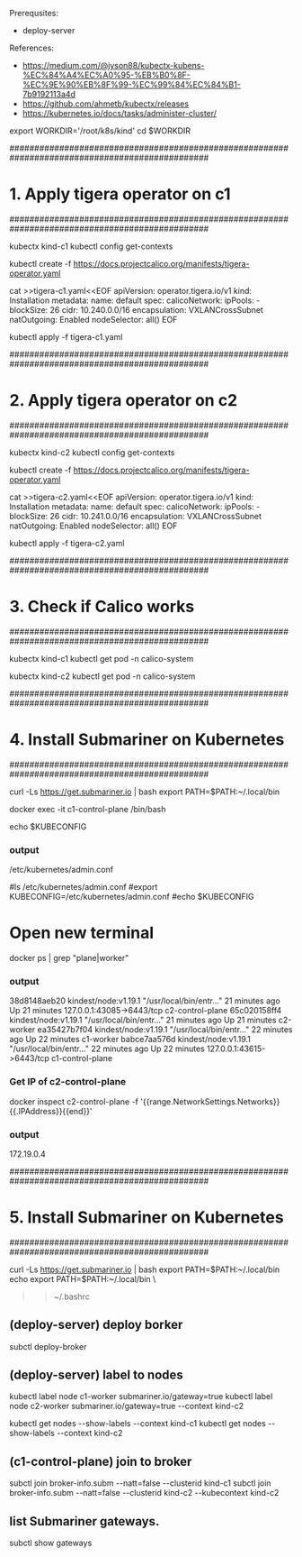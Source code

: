 Prerequsites:
- deploy-server

References:
- https://medium.com/@jyson88/kubectx-kubens-%EC%84%A4%EC%A0%95-%EB%B0%8F-%EC%9E%90%EB%8F%99-%EC%99%84%EC%84%B1-7b9192113a4d
- https://github.com/ahmetb/kubectx/releases
- https://kubernetes.io/docs/tasks/administer-cluster/

export WORKDIR='/root/k8s/kind'
cd $WORKDIR


################################################################################################
# 1. Apply tigera operator on c1
################################################################################################

kubectx kind-c1
kubectl config get-contexts


kubectl create -f https://docs.projectcalico.org/manifests/tigera-operator.yaml

cat >>tigera-c1.yaml<<EOF
apiVersion: operator.tigera.io/v1
kind: Installation
metadata:
  name: default
spec:
  calicoNetwork:
    ipPools:
      - blockSize: 26
        cidr: 10.240.0.0/16
        encapsulation: VXLANCrossSubnet
        natOutgoing: Enabled
        nodeSelector: all()
EOF

kubectl apply -f tigera-c1.yaml 


################################################################################################
# 2. Apply tigera operator on c2
################################################################################################

kubectx kind-c2
kubectl config get-contexts


kubectl create -f https://docs.projectcalico.org/manifests/tigera-operator.yaml

cat >>tigera-c2.yaml<<EOF
apiVersion: operator.tigera.io/v1
kind: Installation
metadata:
  name: default
spec:
  calicoNetwork:
    ipPools:
      - blockSize: 26
        cidr: 10.241.0.0/16
        encapsulation: VXLANCrossSubnet
        natOutgoing: Enabled
        nodeSelector: all()
EOF

kubectl apply -f tigera-c2.yaml 


################################################################################################
# 3. Check if Calico works
################################################################################################

kubectx kind-c1
kubectl get pod -n calico-system

kubectx kind-c2
kubectl get pod -n calico-system

################################################################################################
# 4. Install Submariner on Kubernetes
################################################################################################

curl -Ls https://get.submariner.io | bash
export PATH=$PATH:~/.local/bin

docker exec -it c1-control-plane /bin/bash

echo $KUBECONFIG
### output
/etc/kubernetes/admin.conf

#ls /etc/kubernetes/admin.conf
#export KUBECONFIG=/etc/kubernetes/admin.conf
#echo $KUBECONFIG

# Open new terminal
docker ps | grep "plane\|worker"
### output
38d8148aeb20   kindest/node:v1.19.1   "/usr/local/bin/entr…"   21 minutes ago   Up 21 minutes   127.0.0.1:43085->6443/tcp   c2-control-plane
65c020158ff4   kindest/node:v1.19.1   "/usr/local/bin/entr…"   21 minutes ago   Up 21 minutes                               c2-worker
ea35427b7f04   kindest/node:v1.19.1   "/usr/local/bin/entr…"   22 minutes ago   Up 22 minutes                               c1-worker
babce7aa576d   kindest/node:v1.19.1   "/usr/local/bin/entr…"   22 minutes ago   Up 22 minutes   127.0.0.1:43615->6443/tcp   c1-control-plane

### Get IP of c2-control-plane
docker inspect c2-control-plane -f '{{range.NetworkSettings.Networks}}{{.IPAddress}}{{end}}'
### output
172.19.0.4

################################################################################################
# 5. Install Submariner on Kubernetes
################################################################################################

curl -Ls https://get.submariner.io | bash 
export PATH=$PATH:~/.local/bin
echo export PATH=\$PATH:~/.local/bin \
>> ~/.bashrc

## (deploy-server) deploy borker
subctl deploy-broker

## (deploy-server) label to nodes
kubectl label node c1-worker submariner.io/gateway=true
kubectl label node c2-worker submariner.io/gateway=true --context kind-c2

kubectl get nodes --show-labels --context kind-c1
kubectl get nodes --show-labels --context kind-c2

## (c1-control-plane) join to broker
subctl join broker-info.subm --natt=false --clusterid kind-c1
subctl join broker-info.subm --natt=false --clusterid kind-c2 --kubecontext kind-c2

## list Submariner gateways.
subctl show gateways 